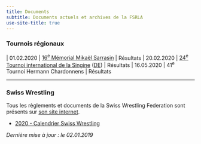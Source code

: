 ```yaml
---
title: Documents
subtitle: Documents actuels et archives de la FSRLA
use-site-title: true
---
```


### Tournois régionaux

| 01.02.2020 | [16<sup>e</sup> Mémorial Mikaël Sarrasin](/docs/2020/2020-02-01-mikael-sarrasin.pdf) | Résultats
| 20.02.2020 | [24<sup>e</sup> Tournoi international de la Singine](/docs/2020/2020-02-22-sense-fr.pdf) ([DE](/docs/2020/2020-02-22-sense-de.pdf)) | Résultats
| 16.05.2020 | 41<sup>e</sup> Tournoi Hermann Chardonnens | Résultats

* * *

### Swiss Wrestling

Tous les règlements et documents de la Swiss Wrestling Federation sont présents sur [son site internet](https://swisswrestling.ch/manual_fr).

- [2020 - Calendrier Swiss Wrestling](https://swisswrestling.ch/manual_fr?ceSwfeManual[french]=/srv/www/chroot/site05/web/public/fileadmin/SWFE/ManuelF/00%20Programme%20annuel/00.01%20Programme%20annuel-Swiss%20Wrestling%202020-01.01.2020.pdf)

_Dernière mise à jour : le 02.01.2019_
